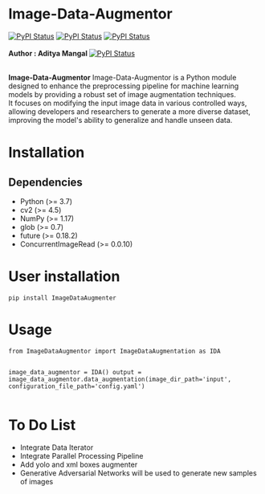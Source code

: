 # Image-Data-Augmentor
[![PyPI Status](https://img.shields.io/badge/pypi%20package-1.0.0-orange)](https://pypi.org/project/ImageDataAugmentor/)
[![PyPI Status](https://img.shields.io/github/stars/adityamangal1998/Image-Data-Augmentor)](https://img.shields.io/github/stars/adityamangal1998/Image-Data-Augmentor)
[![PyPI Status](https://img.shields.io/github/license/adityamangal1998/Image-Data-Augmentor)](https://img.shields.io/github/license/adityamangal1998/Image-Data-Augmentor)
<br><br>
<b>Author : Aditya Mangal </b>[![PyPI Status](https://img.shields.io/badge/LinkedIn-0077B5?style=for-the-badge&logo=linkedin&logoColor=white)](https://www.linkedin.com/in/aditya-mangal/)


<br>
 <b>Image-Data-Augmentor</b> Image-Data-Augmentor is a Python module designed to enhance the preprocessing pipeline for machine learning models by providing a robust set of image augmentation techniques. 
<br>It focuses on modifying the input image data in various controlled ways, allowing developers and researchers to generate a more diverse dataset, improving the model's ability to generalize and handle unseen data. 
<h1>Installation</h1>

<h2>Dependencies</h2>
<ul>
<li>Python (>= 3.7)</li>
<li>cv2 (>= 4.5)</li>
<li>NumPy (>= 1.17)</li>
<li>glob (>= 0.7)</li>
<li>future (>= 0.18.2)</li>
<li>ConcurrentImageRead (>= 0.0.10)</li>
</ul>

<h1>User installation</h1>
<pre><code>pip install ImageDataAugmenter
</code></pre>

<h1>Usage</h1>
<pre><code>from ImageDataAugmentor import ImageDataAugmentation as IDA

image_data_augmentor = IDA()
output = image_data_augmentor.data_augmentation(image_dir_path='input', configuration_file_path='config.yaml')
</code></pre>

<h1>To Do List</h1>
<ul>
<li>Integrate Data Iterator</li>
<li>Integrate Parallel Processing Pipeline</li>
<li>Add yolo and xml boxes augmenter</li>
<li>Generative Adversarial Networks will be used to generate new samples of images</li>
</ul>



